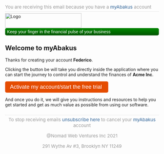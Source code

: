 <div id="wp-header-en">
    <div style="border-bottom: 1px dotted #ccc; color: #999; font-size: 0.9375rem; padding-bottom: 1%;">You are receiving this email because you have a 
        <a style="text-decoration: none; color: #369;" href="https://www.myabakus.com">myAbakus</a> account
    </div>
    <div style="padding-top: 1%;">
        <a style="text-decoration: none;" href="https://www.myabakus.com"><img src="http://www.myabakus.com/images/myabakus.png" alt="Logo" width="250" height="48" border="0"></a>
    </div>
    <div style="background: #006e00; background-image: linear-gradient(180deg, #008800 0%, #005500 100%); border-radius: 5px; color: #fff; display: block; font-family: Verdana, Geneva, sans-serif; font-size: 0.875rem; padding: 0.75% 1.25%; margin-top: 0.25%;">Keep your finger in the financial pulse of your business
</div>
</div>

## Welcome to myAbakus

Thanks for creating your account **Federico**.

Clicking the button be will take you directly inside the application where you can start the journey to control and understand the finances of **Acme Inc**.

<a href="http://www.myabakus.org/admin/email/confirm/ed6418a3555c3bc6125c28a7b464bd44" style="background: #e54c00; color: white; border-radius: 5px; display: inline-block; padding: 8px 16px; font-family: Helvetica, Arial; font-size: 18px; font-weight:400; text-decoration: none; text-align:center;">Activate my account/start the free trial </a>

And once you do it, we will give you instructions and resources to help you get started and get as much value as possible from using our software.

<div id="wp-footer-en" style="color: #999; border-top: 1px dotted #ccc; font-size: 0.9375rem; padding-top: 1%; text-align: center; margin-top: 5%;">To stop receiving emails 
    <a style="text-decoration: none; color: #369;" href="https://www.myabakus.com/app/account/delete/{$company_id}">unsubscribe here </a>to cancel your 
    <a style="text-decoration: none; color: #369;" href="https://www.myabakus.com">myAbakus</a> account
    <p>@Nomad Web Ventures Inc 2021</p>
  <p>291 Wythe Av #3, Brooklyn NY 11249</p>
</div>


